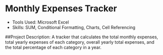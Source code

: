 # Monthly Expenses Tracker
- Tools Used: Microsoft Excel
- Skills: SUM, Conditional Formatting, Charts, Cell Referencing

##Project Description:
A tracker that calculates the total monthly expenses, total yearly expenses of each category, overall yearly total expenses, and the total percentage of each category in a year.
